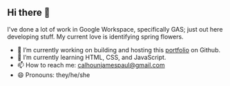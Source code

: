 ## Hi there 👋
I've done a lot of work in Google Workspace, specifically GAS; just out here developing stuff. My current love is identifying spring flowers.
- 🔭 I’m currently working on building and hosting this [portfolio](https://calhounjames.github.io/portfolio/) on Github.
- 🌱 I’m currently learning HTML, CSS, and JavaScript.
- 📫 How to reach me: calhounjamespaul@gmail.com
- 😄 Pronouns: they/he/she

<!--
**calhounjames/calhounjames** is a ✨ _special_ ✨ repository because its `README.md` (this file) appears on your GitHub profile.

Here are some ideas to get you started:

- 🔭 I’m currently working on ...
- 🌱 I’m currently learning ...
- 👯 I’m looking to collaborate on ...
- 🤔 I’m looking for help with ...
- 💬 Ask me about ...
- 📫 How to reach me: ...
- 😄 Pronouns: ...
- ⚡ Fun fact: ...
-->
